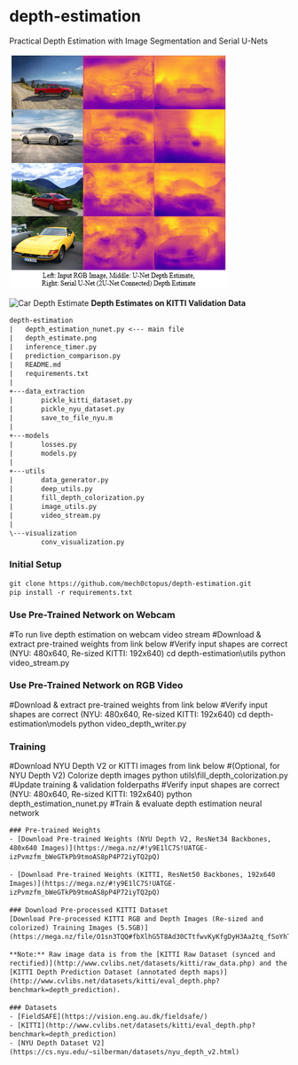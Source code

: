 # depth-estimation
Practical Depth Estimation with Image Segmentation and Serial U-Nets

![Depth Estimate](depth_estimate.PNG)

![Car Depth Estimate](car_gif.gif)
**Depth Estimates on KITTI Validation Data**

```
depth-estimation
|   depth_estimation_nunet.py <--- main file
|   depth_estimate.png
|   inference_timer.py
|   prediction_comparison.py
|   README.md
|   requirements.txt
|
+---data_extraction
|       pickle_kitti_dataset.py
|       pickle_nyu_dataset.py
|       save_to_file_nyu.m
|
+---models
|       losses.py
|       models.py
|
+---utils
|       data_generator.py
|       deep_utils.py
|       fill_depth_colorization.py
|       image_utils.py
|       video_stream.py
|
\---visualization
        conv_visualization.py
```
### Initial Setup
```
git clone https://github.com/mech0ctopus/depth-estimation.git
pip install -r requirements.txt
```

### Use Pre-Trained Network on Webcam
#To run live depth estimation on webcam video stream
#Download & extract pre-trained weights from link below
#Verify input shapes are correct (NYU: 480x640, Re-sized KITTI: 192x640)
cd depth-estimation\utils
python video_stream.py

### Use Pre-Trained Network on RGB Video
#Download & extract pre-trained weights from link below
#Verify input shapes are correct (NYU: 480x640, Re-sized KITTI: 192x640)
cd depth-estimation\models
python video_depth_writer.py

### Training
#Download NYU Depth V2 or KITTI images from link below
#(Optional, for NYU Depth V2) Colorize depth images
python utils\fill_depth_colorization.py
#Update training & validation folderpaths
#Verify input shapes are correct (NYU: 480x640, Re-sized KITTI: 192x640)
python depth_estimation_nunet.py #Train & evaluate depth estimation neural network

```
### Pre-trained Weights
- [Download Pre-trained Weights (NYU Depth V2, ResNet34 Backbones, 480x640 Images)](https://mega.nz/#!y9E1lC7S!UATGE-izPvmzfm_bWeGTkPb9tmoAS8pP4P72iyTQ2pQ)

- [Download Pre-trained Weights (KITTI, ResNet50 Backbones, 192x640 Images)](https://mega.nz/#!y9E1lC7S!UATGE-izPvmzfm_bWeGTkPb9tmoAS8pP4P72iyTQ2pQ)

### Download Pre-processed KITTI Dataset
[Download Pre-processed KITTI RGB and Depth Images (Re-sized and colorized) Training Images (5.5GB)](https://mega.nz/file/O1sn3TQQ#fbXlhG5T8Ad30CTtfwvKyKfgDyH3Aa2tq_fSoYhTA0U)

**Note:** Raw image data is from the [KITTI Raw Dataset (synced and rectified)](http://www.cvlibs.net/datasets/kitti/raw_data.php) and the [KITTI Depth Prediction Dataset (annotated depth maps)](http://www.cvlibs.net/datasets/kitti/eval_depth.php?benchmark=depth_prediction).

### Datasets
- [FieldSAFE](https://vision.eng.au.dk/fieldsafe/)
- [KITTI](http://www.cvlibs.net/datasets/kitti/eval_depth.php?benchmark=depth_prediction)
- [NYU Depth Dataset V2](https://cs.nyu.edu/~silberman/datasets/nyu_depth_v2.html)
